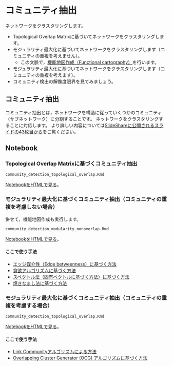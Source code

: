 # コミュニティ抽出
ネットワークをクラスタリングします。
* Topological Overlap Matrixに基づいてネットワークをクラスタリングします。
* モジュラリティ最大化に基づいてネットワークをクラスタリングします（コミュニティの重複を考えません）。
  * この文脈で，[機能地図作成（Functional cartography）](https://www.ncbi.nlm.nih.gov/pmc/articles/PMC2175124/)を行います。
* モジュラリティ最大化に基づいてネットワークをクラスタリングします（コミュニティの重複を考えます）。
* コミュニティ検出の解像度限界を見てみましょう。

## コミュニティ抽出
コミュニティ抽出とは，ネットワークを構造に従っていくつかのコミュニティ（サブネットワーク）に分割することです。
ネットワークをクラスタリングすることに対応します。
より詳しい内容については[SlideShareに公開されるスライドの43枚目から](https://www.slideshare.net/kztakemoto/r-seminar-on-igraph)をご覧ください。


## Notebook
### Topological Overlap Matrixに基づくコミュニティ抽出
```
community_detection_topological_overlap.Rmd
```
[NotebookをHTMLで見る](https://kztakemoto.github.io/network-analysis-in-biology/community_detection/community_detection_topological_overlap.nb.html)。

### モジュラリティ最大化に基づくコミュニティ抽出（コミュニティの重複を考慮しない場合）
併せて，機能地図作成も実行します。
```
community_detection_modularity_nonoverlap.Rmd
```
[NotebookをHTMLで見る](https://kztakemoto.github.io/network-analysis-in-biology/community_detection/community_detection_modularity_nonoverlap.nb.html)。

#### ここで使う手法
* [エッジ媒介性（Edge betweenness）に基づく方法](http://samoa.santafe.edu/media/workingpapers/01-12-077.pdf)
* [貪欲アルゴリズムに基づく方法](https://arxiv.org/abs/cond-mat/0408187)
* [スペクトル法（固有ベクトルに基づく方法）に基づく方法](https://arxiv.org/abs/physics/0602124)
* [焼きなまし法に基づく方法](https://www.ncbi.nlm.nih.gov/pmc/articles/PMC2175124/)


### モジュラリティ最大化に基づくコミュニティ抽出（コミュニティの重複を考慮する場合）
```
community_detection_topological_overlap.Rmd
```
[NotebookをHTMLで見る](https://kztakemoto.github.io/network-analysis-in-biology/community_detection/community_detection_modularity_overlap.nb.html)。

#### ここで使う手法
* [Link Communityアルゴリズムによる方法](https://arxiv.org/abs/0903.3178)
* [Overlapping Cluster Generator (OCG) アルゴリズムに基づく方法](https://www.ncbi.nlm.nih.gov/pmc/articles/PMC3244771/)


